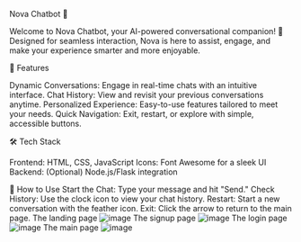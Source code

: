 Nova Chatbot 🌟

Welcome to Nova Chatbot, your AI-powered conversational companion! 💬 Designed for seamless interaction, Nova is here to assist, engage, and make your experience smarter and more enjoyable.

🚀 Features

Dynamic Conversations: Engage in real-time chats with an intuitive interface.
Chat History: View and revisit your previous conversations anytime.
Personalized Experience: Easy-to-use features tailored to meet your needs.
Quick Navigation: Exit, restart, or explore with simple, accessible buttons.

🛠️ Tech Stack

Frontend: HTML, CSS, JavaScript
Icons: Font Awesome for a sleek UI
Backend: (Optional) Node.js/Flask integration

🎨 How to Use
Start the Chat: Type your message and hit "Send."
Check History: Use the clock icon to view your chat history.
Restart: Start a new conversation with the feather icon.
Exit: Click the arrow to return to the main page.
    The landing page 
![image](https://github.com/user-attachments/assets/168b3444-aebd-4d85-995e-ed922136f240)
    The signup page 
 ![image](https://github.com/user-attachments/assets/84a4a9aa-0ce4-46d7-a9b8-6f45d9a4ca78)
    The login page 
 ![image](https://github.com/user-attachments/assets/d2d4d20f-9331-4791-a525-e1de63e9cc20)
    The main page 
![image](https://github.com/user-attachments/assets/bcc4f190-a035-4d46-872f-112f6c74fe85)
 
     
    



